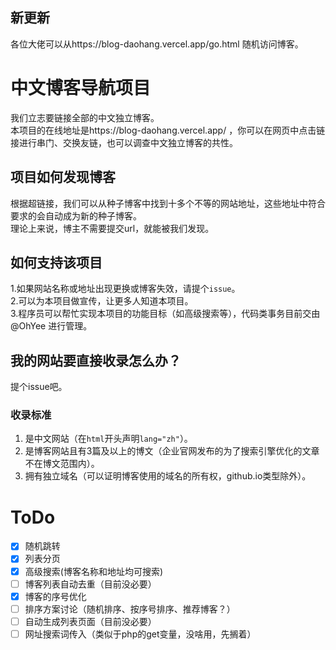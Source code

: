 ## 新更新
各位大佬可以从https://blog-daohang.vercel.app/go.html 随机访问博客。    
# 中文博客导航项目
我们立志要链接全部的中文独立博客。    
本项目的在线地址是https://blog-daohang.vercel.app/ ，你可以在网页中点击链接进行串门、交换友链，也可以调查中文独立博客的共性。  
## 项目如何发现博客
根据超链接，我们可以从种子博客中找到十多个不等的网站地址，这些地址中符合要求的会自动成为新的种子博客。     
理论上来说，博主不需要提交url，就能被我们发现。    
## 如何支持该项目
1.如果网站名称或地址出现更换或博客失效，请提个`issue`。        
2.可以为本项目做宣传，让更多人知道本项目。         
3.程序员可以帮忙实现本项目的功能目标（如高级搜索等），代码类事务目前交由 @OhYee 进行管理。       
## 我的网站要直接收录怎么办？
提个issue吧。
### 收录标准
1. 是中文网站（在`html`开头声明`lang="zh"`）。
2. 是博客网站且有3篇及以上的博文（企业官网发布的为了搜索引擎优化的文章不在博文范围内）。
3. 拥有独立域名（可以证明博客使用的域名的所有权，github.io类型除外）。
# ToDo
- [x] 随机跳转
- [x] 列表分页
- [x] 高级搜索(博客名称和地址均可搜索)
- [ ] 博客列表自动去重（目前没必要）
- [x] 博客的序号优化
- [ ] 排序方案讨论（随机排序、按序号排序、推荐博客？）
- [ ] 自动生成列表页面（目前没必要）
- [ ] 网址搜索词传入（类似于php的get变量，没啥用，先搁着）
